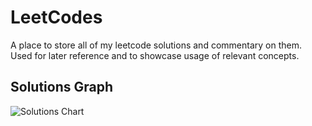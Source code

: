# LeetCodes
A place to store all of my leetcode solutions and commentary on them. Used for later reference and to showcase usage of relevant concepts.

## Solutions Graph
![Solutions Chart](solutions.chart.png)